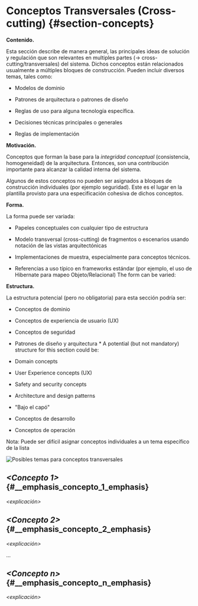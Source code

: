 Conceptos Transversales (Cross-cutting) {#section-concepts}
=======================================

**Contenido.**

Esta sección describe de manera general, las principales ideas de
solución y regulación que son relevantes en multiples partes (→
cross-cutting/transversales) del sistema. Dichos conceptos están
relacionados usualmente a múltiples bloques de construcción. Pueden
incluir diversos temas, tales como:

-   Modelos de dominio

-   Patrones de arquitectura o patrones de diseño

-   Reglas de uso para alguna tecnología específica.

-   Decisiones técnicas principales o generales

-   Reglas de implementación

**Motivación.**

Conceptos que forman la base para la *integridad conceptual*
(consistencia, homogeneidad) de la arquitectura. Entonces, son una
contribución importante para alcanzar la calidad interna del sistema.

Algunos de estos conceptos no pueden ser asignados a bloques de
construcción individuales (por ejemplo seguridad). Este es el lugar en
la plantilla provisto para una especificación cohesiva de dichos
conceptos.

**Forma.**

La forma puede ser variada:

-   Papeles conceptuales con cualquier tipo de estructura

-   Modelo transversal (cross-cutting) de fragmentos o escenarios usando
    notación de las vistas arquitectónicas

-   Implementaciones de muestra, especialmente para conceptos técnicos.

-   Referencias a uso típico en frameworks estándar (por ejemplo, el uso
    de Hibernate para mapeo Objeto/Relacional) The form can be varied:

**Estructura.**

La estructura potencial (pero no obligatoria) para esta sección podría
ser:

-   Conceptos de dominio

-   Conceptos de experiencia de usuario (UX)

-   Conceptos de seguridad

-   Patrones de diseño y arquitectura \* A potential (but not mandatory)
    structure for this section could be:

-   Domain concepts

-   User Experience concepts (UX)

-   Safety and security concepts

-   Architecture and design patterns

-   \"Bajo el capó\"

-   Conceptos de desarrollo

-   Conceptos de operación

Nota: Puede ser difícil asignar conceptos individuales a un tema
específico de la lista

![Posibles temas para conceptos
transversales](images/08-Crosscutting-Concepts-Structure-ES.png)

*\<Concepto 1\>* {#__emphasis_concepto_1_emphasis}
----------------

*\<explicación\>*

*\<Concepto 2\>* {#__emphasis_concepto_2_emphasis}
----------------

*\<explicación\>*

...

*\<Concepto n\>* {#__emphasis_concepto_n_emphasis}
----------------

*\<explicación\>*
